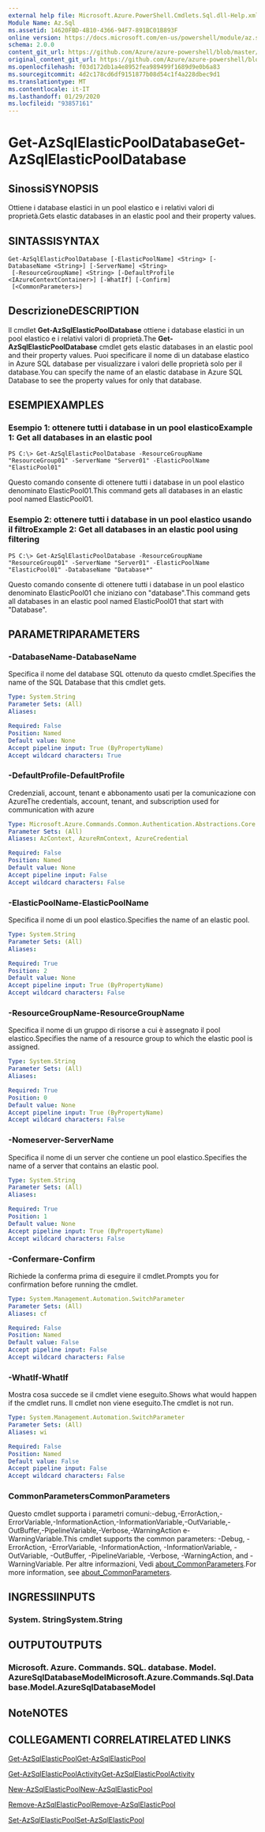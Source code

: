 ```yaml
---
external help file: Microsoft.Azure.PowerShell.Cmdlets.Sql.dll-Help.xml
Module Name: Az.Sql
ms.assetid: 14620FBD-4B10-4366-94F7-891BC01B893F
online version: https://docs.microsoft.com/en-us/powershell/module/az.sql/get-azsqlelasticpooldatabase
schema: 2.0.0
content_git_url: https://github.com/Azure/azure-powershell/blob/master/src/Sql/Sql/help/Get-AzSqlElasticPoolDatabase.md
original_content_git_url: https://github.com/Azure/azure-powershell/blob/master/src/Sql/Sql/help/Get-AzSqlElasticPoolDatabase.md
ms.openlocfilehash: f03d172db1a4e8952fea989499f1689d9e0b6a83
ms.sourcegitcommit: 4d2c178cd6df9151877b08d54c1f4a228dbec9d1
ms.translationtype: MT
ms.contentlocale: it-IT
ms.lasthandoff: 01/29/2020
ms.locfileid: "93857161"
---
```

# <span data-ttu-id="08877-101">Get-AzSqlElasticPoolDatabase</span><span class="sxs-lookup"><span data-stu-id="08877-101">Get-AzSqlElasticPoolDatabase</span></span>

## <span data-ttu-id="08877-102">Sinossi</span><span class="sxs-lookup"><span data-stu-id="08877-102">SYNOPSIS</span></span>
<span data-ttu-id="08877-103">Ottiene i database elastici in un pool elastico e i relativi valori di proprietà.</span><span class="sxs-lookup"><span data-stu-id="08877-103">Gets elastic databases in an elastic pool and their property values.</span></span>

## <span data-ttu-id="08877-104">SINTASSI</span><span class="sxs-lookup"><span data-stu-id="08877-104">SYNTAX</span></span>

```
Get-AzSqlElasticPoolDatabase [-ElasticPoolName] <String> [-DatabaseName <String>] [-ServerName] <String>
 [-ResourceGroupName] <String> [-DefaultProfile <IAzureContextContainer>] [-WhatIf] [-Confirm]
 [<CommonParameters>]
```

## <span data-ttu-id="08877-105">Descrizione</span><span class="sxs-lookup"><span data-stu-id="08877-105">DESCRIPTION</span></span>
<span data-ttu-id="08877-106">Il cmdlet **Get-AzSqlElasticPoolDatabase** ottiene i database elastici in un pool elastico e i relativi valori di proprietà.</span><span class="sxs-lookup"><span data-stu-id="08877-106">The **Get-AzSqlElasticPoolDatabase** cmdlet gets elastic databases in an elastic pool and their property values.</span></span>
<span data-ttu-id="08877-107">Puoi specificare il nome di un database elastico in Azure SQL database per visualizzare i valori delle proprietà solo per il database.</span><span class="sxs-lookup"><span data-stu-id="08877-107">You can specify the name of an elastic database in Azure SQL Database to see the property values for only that database.</span></span>

## <span data-ttu-id="08877-108">ESEMPI</span><span class="sxs-lookup"><span data-stu-id="08877-108">EXAMPLES</span></span>

### <span data-ttu-id="08877-109">Esempio 1: ottenere tutti i database in un pool elastico</span><span class="sxs-lookup"><span data-stu-id="08877-109">Example 1: Get all databases in an elastic pool</span></span>
```
PS C:\> Get-AzSqlElasticPoolDatabase -ResourceGroupName "ResourceGroup01" -ServerName "Server01" -ElasticPoolName "ElasticPool01"
```

<span data-ttu-id="08877-110">Questo comando consente di ottenere tutti i database in un pool elastico denominato ElasticPool01.</span><span class="sxs-lookup"><span data-stu-id="08877-110">This command gets all databases in an elastic pool named ElasticPool01.</span></span>

### <span data-ttu-id="08877-111">Esempio 2: ottenere tutti i database in un pool elastico usando il filtro</span><span class="sxs-lookup"><span data-stu-id="08877-111">Example 2: Get all databases in an elastic pool using filtering</span></span>
```
PS C:\> Get-AzSqlElasticPoolDatabase -ResourceGroupName "ResourceGroup01" -ServerName "Server01" -ElasticPoolName "ElasticPool01" -DatabaseName "Database*"
```

<span data-ttu-id="08877-112">Questo comando consente di ottenere tutti i database in un pool elastico denominato ElasticPool01 che iniziano con "database".</span><span class="sxs-lookup"><span data-stu-id="08877-112">This command gets all databases in an elastic pool named ElasticPool01 that start with "Database".</span></span>

## <span data-ttu-id="08877-113">PARAMETRI</span><span class="sxs-lookup"><span data-stu-id="08877-113">PARAMETERS</span></span>

### <span data-ttu-id="08877-114">-DatabaseName</span><span class="sxs-lookup"><span data-stu-id="08877-114">-DatabaseName</span></span>
<span data-ttu-id="08877-115">Specifica il nome del database SQL ottenuto da questo cmdlet.</span><span class="sxs-lookup"><span data-stu-id="08877-115">Specifies the name of the SQL Database that this cmdlet gets.</span></span>

```yaml
Type: System.String
Parameter Sets: (All)
Aliases:

Required: False
Position: Named
Default value: None
Accept pipeline input: True (ByPropertyName)
Accept wildcard characters: True
```

### <span data-ttu-id="08877-116">-DefaultProfile</span><span class="sxs-lookup"><span data-stu-id="08877-116">-DefaultProfile</span></span>
<span data-ttu-id="08877-117">Credenziali, account, tenant e abbonamento usati per la comunicazione con Azure</span><span class="sxs-lookup"><span data-stu-id="08877-117">The credentials, account, tenant, and subscription used for communication with azure</span></span>

```yaml
Type: Microsoft.Azure.Commands.Common.Authentication.Abstractions.Core.IAzureContextContainer
Parameter Sets: (All)
Aliases: AzContext, AzureRmContext, AzureCredential

Required: False
Position: Named
Default value: None
Accept pipeline input: False
Accept wildcard characters: False
```

### <span data-ttu-id="08877-118">-ElasticPoolName</span><span class="sxs-lookup"><span data-stu-id="08877-118">-ElasticPoolName</span></span>
<span data-ttu-id="08877-119">Specifica il nome di un pool elastico.</span><span class="sxs-lookup"><span data-stu-id="08877-119">Specifies the name of an elastic pool.</span></span>

```yaml
Type: System.String
Parameter Sets: (All)
Aliases:

Required: True
Position: 2
Default value: None
Accept pipeline input: True (ByPropertyName)
Accept wildcard characters: False
```

### <span data-ttu-id="08877-120">-ResourceGroupName</span><span class="sxs-lookup"><span data-stu-id="08877-120">-ResourceGroupName</span></span>
<span data-ttu-id="08877-121">Specifica il nome di un gruppo di risorse a cui è assegnato il pool elastico.</span><span class="sxs-lookup"><span data-stu-id="08877-121">Specifies the name of a resource group to which the elastic pool is assigned.</span></span>

```yaml
Type: System.String
Parameter Sets: (All)
Aliases:

Required: True
Position: 0
Default value: None
Accept pipeline input: True (ByPropertyName)
Accept wildcard characters: False
```

### <span data-ttu-id="08877-122">-Nomeserver</span><span class="sxs-lookup"><span data-stu-id="08877-122">-ServerName</span></span>
<span data-ttu-id="08877-123">Specifica il nome di un server che contiene un pool elastico.</span><span class="sxs-lookup"><span data-stu-id="08877-123">Specifies the name of a server that contains an elastic pool.</span></span>

```yaml
Type: System.String
Parameter Sets: (All)
Aliases:

Required: True
Position: 1
Default value: None
Accept pipeline input: True (ByPropertyName)
Accept wildcard characters: False
```

### <span data-ttu-id="08877-124">-Confermare</span><span class="sxs-lookup"><span data-stu-id="08877-124">-Confirm</span></span>
<span data-ttu-id="08877-125">Richiede la conferma prima di eseguire il cmdlet.</span><span class="sxs-lookup"><span data-stu-id="08877-125">Prompts you for confirmation before running the cmdlet.</span></span>

```yaml
Type: System.Management.Automation.SwitchParameter
Parameter Sets: (All)
Aliases: cf

Required: False
Position: Named
Default value: False
Accept pipeline input: False
Accept wildcard characters: False
```

### <span data-ttu-id="08877-126">-WhatIf</span><span class="sxs-lookup"><span data-stu-id="08877-126">-WhatIf</span></span>
<span data-ttu-id="08877-127">Mostra cosa succede se il cmdlet viene eseguito.</span><span class="sxs-lookup"><span data-stu-id="08877-127">Shows what would happen if the cmdlet runs.</span></span>
<span data-ttu-id="08877-128">Il cmdlet non viene eseguito.</span><span class="sxs-lookup"><span data-stu-id="08877-128">The cmdlet is not run.</span></span>

```yaml
Type: System.Management.Automation.SwitchParameter
Parameter Sets: (All)
Aliases: wi

Required: False
Position: Named
Default value: False
Accept pipeline input: False
Accept wildcard characters: False
```

### <span data-ttu-id="08877-129">CommonParameters</span><span class="sxs-lookup"><span data-stu-id="08877-129">CommonParameters</span></span>
<span data-ttu-id="08877-130">Questo cmdlet supporta i parametri comuni:-debug,-ErrorAction,-ErrorVariable,-InformationAction,-InformationVariable,-OutVariable,-OutBuffer,-PipelineVariable,-Verbose,-WarningAction e-WarningVariable.</span><span class="sxs-lookup"><span data-stu-id="08877-130">This cmdlet supports the common parameters: -Debug, -ErrorAction, -ErrorVariable, -InformationAction, -InformationVariable, -OutVariable, -OutBuffer, -PipelineVariable, -Verbose, -WarningAction, and -WarningVariable.</span></span> <span data-ttu-id="08877-131">Per altre informazioni, Vedi [about_CommonParameters](https://go.microsoft.com/fwlink/?LinkID=113216).</span><span class="sxs-lookup"><span data-stu-id="08877-131">For more information, see [about_CommonParameters](https://go.microsoft.com/fwlink/?LinkID=113216).</span></span>

## <span data-ttu-id="08877-132">INGRESSI</span><span class="sxs-lookup"><span data-stu-id="08877-132">INPUTS</span></span>

### <span data-ttu-id="08877-133">System. String</span><span class="sxs-lookup"><span data-stu-id="08877-133">System.String</span></span>

## <span data-ttu-id="08877-134">OUTPUT</span><span class="sxs-lookup"><span data-stu-id="08877-134">OUTPUTS</span></span>

### <span data-ttu-id="08877-135">Microsoft. Azure. Commands. SQL. database. Model. AzureSqlDatabaseModel</span><span class="sxs-lookup"><span data-stu-id="08877-135">Microsoft.Azure.Commands.Sql.Database.Model.AzureSqlDatabaseModel</span></span>

## <span data-ttu-id="08877-136">Note</span><span class="sxs-lookup"><span data-stu-id="08877-136">NOTES</span></span>

## <span data-ttu-id="08877-137">COLLEGAMENTI CORRELATI</span><span class="sxs-lookup"><span data-stu-id="08877-137">RELATED LINKS</span></span>

[<span data-ttu-id="08877-138">Get-AzSqlElasticPool</span><span class="sxs-lookup"><span data-stu-id="08877-138">Get-AzSqlElasticPool</span></span>](./Get-AzSqlElasticPool.md)

[<span data-ttu-id="08877-139">Get-AzSqlElasticPoolActivity</span><span class="sxs-lookup"><span data-stu-id="08877-139">Get-AzSqlElasticPoolActivity</span></span>](./Get-AzSqlElasticPoolActivity.md)

[<span data-ttu-id="08877-140">New-AzSqlElasticPool</span><span class="sxs-lookup"><span data-stu-id="08877-140">New-AzSqlElasticPool</span></span>](./New-AzSqlElasticPool.md)

[<span data-ttu-id="08877-141">Remove-AzSqlElasticPool</span><span class="sxs-lookup"><span data-stu-id="08877-141">Remove-AzSqlElasticPool</span></span>](./Remove-AzSqlElasticPool.md)

[<span data-ttu-id="08877-142">Set-AzSqlElasticPool</span><span class="sxs-lookup"><span data-stu-id="08877-142">Set-AzSqlElasticPool</span></span>](./Set-AzSqlElasticPool.md)

